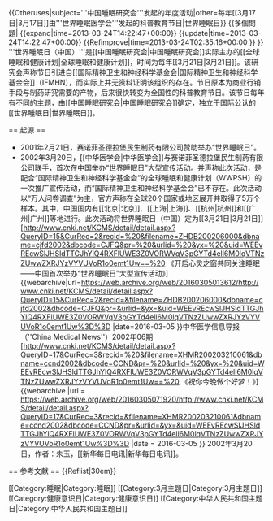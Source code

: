 {{Otheruses|subject='''中国睡眠研究会'''发起的年度活动|other=每年[[3月17日|3月17日]]由'''世界睡眠医学会'''发起的科普教育节日|世界睡眠日}}
{{多個問題|
{{expand|time=2013-03-24T14:22:47+00:00}}
{{update|time=2013-03-24T14:22:47+00:00}}
{{Refimprove|time=2013-03-24T02:35:16+00:00 }}
}}
'''世界睡眠日（中国）'''是[[中国睡眠研究会|中国睡眠研究会]]实际主办的[[全球睡眠和健康计划|全球睡眠和健康计划]]，时间为每年[[3月21日|3月21日]]。该研究会声称节日引进自[[国际精神卫生和神经科学基金会|国际精神卫生和神经科学基金会]]（IFMHN），而实际上并无资料证明该组织的存在。节日原本为商业行销手段与制药研究需要的产物，后来很快转变为全国性的科普教育节日。该节日每年有不同的主题，由[[中国睡眠研究会|中国睡眠研究会]]确定，独立于国际公认的[[世界睡眠日|世界睡眠日]]。

== 起源 ==
* 2001年2月21日，赛诺菲圣德拉堡民生制药有限公司赞助举办“世界睡眠日”。
* 2002年3月20日，[[中华医学会|中华医学会]]与赛诺菲圣德拉堡民生制药有限公司联手，首次在中国举办“世界睡眠日”大型宣传活动。并声称此次活动，是配合“国际精神卫生和神经科学基金会”的全球睡眠和健康计划（WWPSH）的一次推广宣传活动，而“国际精神卫生和神经科学基金会”已不存在。此次活动以“万人问卷调查”为主，官方声称在全球20个国家或地区展开并取得了5万个样本。其中，中国国内有[[北京|北京]]、[[上海|上海]]、[[杭州|杭州]]和[[广州|广州]]等地进行。此次活动将世界睡眠日（中国）定为[[3月21日|3月21日]]<ref>[http://www.cnki.net/KCMS/detail/detail.aspx?QueryID=15&CurRec=2&recid=%20&filename=ZHDB200206000&dbname=cjfd2002&dbcode=CJFQ&pr=%20&urlid=%20&yx=%20&uid=WEEvREcwSlJHSldTTGJhYlQ4RXFlUWE3Z0VORWVqV3pGYTd4ell6M0lqVTNzZUwwZXRJYzVYVUVoR1o0emt1Uw==%20 《开启心灵之窗共同关注睡眠——中国首次举办“世界睡眠日”大型宣传活动》] {{webarchive|url=https://web.archive.org/web/20160305013612/http://www.cnki.net/KCMS/detail/detail.aspx?QueryID=15&CurRec=2&recid=&filename=ZHDB200206000&dbname=cjfd2002&dbcode=CJFQ&pr=&urlid=&yx=&uid=WEEvREcwSlJHSldTTGJhYlQ4RXFlUWE3Z0VORWVqV3pGYTd4ell6M0lqVTNzZUwwZXRJYzVYVUVoR1o0emt1Uw%3D%3D |date=2016-03-05 }}中华医学信息导报（''China Medical News''）2002年06期</ref><ref>[http://www.cnki.net/KCMS/detail/detail.aspx?QueryID=17&CurRec=3&recid=%20&filename=XHMR200203210061&dbname=ccnd2002&dbcode=CCND&pr=%20&urlid=%20&yx=%20&uid=WEEvREcwSlJHSldTTGJhYlQ4RXFlUWE3Z0VORWVqV3pGYTd4ell6M0lqVTNzZUwwZXRJYzVYVUVoR1o0emt1Uw==%20 《祝你今晚做个好梦！》] {{webarchive |url = https://web.archive.org/web/20160305071920/http://www.cnki.net/KCMS/detail/detail.aspx?QueryID=17&CurRec=3&recid=&filename=XHMR200203210061&dbname=ccnd2002&dbcode=CCND&pr=&urlid=&yx=&uid=WEEvREcwSlJHSldTTGJhYlQ4RXFlUWE3Z0VORWVqV3pGYTd4ell6M0lqVTNzZUwwZXRJYzVYVUVoR1o0emt1Uw%3D%3D |date = 2016-03-05 }} 2002年3月20日，作者：朱玉，[[新华每日电讯|新华每日电讯]]</ref>。

== 参考文献 ==
{{Reflist|30em}}

[[Category:睡眠|Category:睡眠]]
[[Category:3月主題日|Category:3月主題日]]
[[Category:健康意识日|Category:健康意识日]]
[[Category:中华人民共和国主题日|Category:中华人民共和国主题日]]
